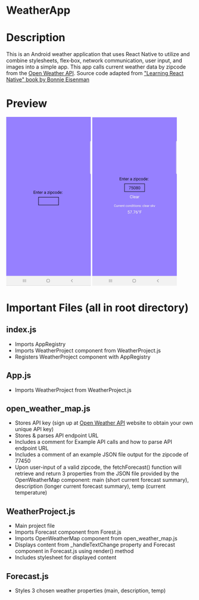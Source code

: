 # WeatherApp


# Description
This is an Android weather application that uses React Native to utilize and combine stylesheets, flex‐box, network communication, user input, and images into a simple app. This app calls current weather data by zipcode from the [Open Weather API](https://openweathermap.org/api). Source code adapted from ["Learning React Native" book by Bonnie Eisenman](https://www.imel.ba/edukacija/learningreactnative.pdf)


# Preview
<img src="https://github.com/glowfessorkingslayer/WeatherApp/blob/master/img/preview1.jpg" width="45%"/> <img src="https://github.com/glowfessorkingslayer/WeatherApp/blob/master/img/preview2.jpg" width="45%"/>


# Important Files (all in root directory)
## index.js
* Imports AppRegistry
* Imports WeatherProject component from WeatherProject.js
* Registers WeatherProject component with AppRegistry

## App.js
* Imports WeatherProject from WeatherProject.js

## open_weather_map.js
* Stores API key (sign up at [Open Weather API](https://openweathermap.org/api) website to obtain your own unique API key)
* Stores & parses API endpoint URL 
* Includes a comment for Example API calls and how to parse API endpoint URL
* Includes a comment of an example JSON file output for the zipcode of 77450
* Upon user-input of a valid zipcode, the fetchForecast() function will retrieve and return 3 properties from the JSON file provided by the OpenWeatherMap component: main (short current forecast summary), description (longer current forecast summary), temp (current temperature)

## WeatherProject.js
* Main project file
* Imports Forecast component from Forest.js
* Imports OpenWeatherMap component from open_weather_map.js
* Displays content from _handleTextChange property and Forecast component in Forecast.js using render() method
* Includes stylesheet for displayed content

## Forecast.js
* Styles 3 chosen weather properties (main, description, temp)


